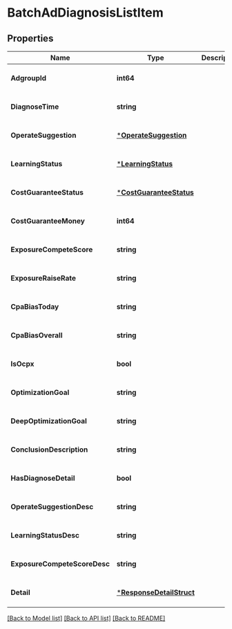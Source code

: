 # BatchAdDiagnosisListItem

## Properties
Name | Type | Description | Notes
------------ | ------------- | ------------- | -------------
**AdgroupId** | **int64** |  | [optional] [default to null]
**DiagnoseTime** | **string** |  | [optional] [default to null]
**OperateSuggestion** | [***OperateSuggestion**](OperateSuggestion.md) |  | [optional] [default to null]
**LearningStatus** | [***LearningStatus**](LearningStatus.md) |  | [optional] [default to null]
**CostGuaranteeStatus** | [***CostGuaranteeStatus**](CostGuaranteeStatus.md) |  | [optional] [default to null]
**CostGuaranteeMoney** | **int64** |  | [optional] [default to null]
**ExposureCompeteScore** | **string** |  | [optional] [default to null]
**ExposureRaiseRate** | **string** |  | [optional] [default to null]
**CpaBiasToday** | **string** |  | [optional] [default to null]
**CpaBiasOverall** | **string** |  | [optional] [default to null]
**IsOcpx** | **bool** |  | [optional] [default to null]
**OptimizationGoal** | **string** |  | [optional] [default to null]
**DeepOptimizationGoal** | **string** |  | [optional] [default to null]
**ConclusionDescription** | **string** |  | [optional] [default to null]
**HasDiagnoseDetail** | **bool** |  | [optional] [default to null]
**OperateSuggestionDesc** | **string** |  | [optional] [default to null]
**LearningStatusDesc** | **string** |  | [optional] [default to null]
**ExposureCompeteScoreDesc** | **string** |  | [optional] [default to null]
**Detail** | [***ResponseDetailStruct**](response_detail_struct.md) |  | [optional] [default to null]

[[Back to Model list]](../README.md#documentation-for-models) [[Back to API list]](../README.md#documentation-for-api-endpoints) [[Back to README]](../README.md)


